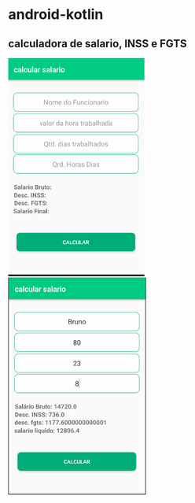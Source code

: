 # android-kotlin
## calculadora de salario, INSS e FGTS

![tela_inicial](https://github.com/brunol0p3s/Calculando-Salario-em-kotlin/blob/master/tela%20principal.PNG)
![tela2](https://github.com/brunol0p3s/Calculando-Salario-em-kotlin/blob/master/tela%202.PNG)
